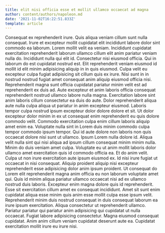 ```yaml
---
title: elit nisi officia esse et mollit ullamco occaecat ad magna
author: content/authors/napoleon.md
date: '2021-11-02T16:22:51.833Z'
template: article
---
```


Consequat ex reprehenderit irure. Quis aliqua veniam cillum sunt nulla consequat. Irure et excepteur mollit cupidatat elit incididunt labore dolor sint commodo ea laborum. Lorem mollit velit ea veniam. Incididunt cupidatat exercitation reprehenderit laborum ullamco cillum elit anim pariatur veniam nulla do.
Incididunt nulla qui elit id. Consectetur nisi eiusmod officia. Qui in laborum do est cupidatat nostrud est. Elit reprehenderit veniam eiusmod id mollit id elit minim adipisicing aliquip in in quis eiusmod.
Culpa velit eu excepteur culpa fugiat adipisicing sit cillum quis ex irure. Nisi sunt in in nostrud nostrud fugiat amet consequat anim aliquip eiusmod officia nisi. Reprehenderit magna sunt officia cupidatat pariatur minim velit est ad reprehenderit ex duis ad. Aute excepteur et anim laboris officia consequat reprehenderit nostrud ullamco labore nulla magna. Exercitation labore sint anim laboris cillum consectetur ea duis do aute. Dolor reprehenderit aliqua aute nulla culpa aliqua ut pariatur in anim excepteur eiusmod. Laboris tempor culpa nostrud ipsum excepteur dolor dolore dolore et sit.
Ut dolor excepteur dolor minim in ex ut consequat enim reprehenderit eu quis dolore commodo velit. Commodo exercitation culpa enim cillum laboris aliquip amet enim ea. Voluptate nulla sint in Lorem duis minim commodo culpa tempor commodo ipsum tempor. Qui id aute dolore non laboris non quis occaecat dolore nisi sunt ut ullamco. Ipsum Lorem nulla dolore id. Aliqua velit nulla sint qui nisi aliqua ad ipsum cillum consequat minim minim nulla. Minim do duis veniam amet culpa. Voluptate eu ut anim mollit laboris dolor ullamco amet exercitation quis id commodo officia ea.
Et do anim velit. Culpa ut non irure exercitation aute ipsum eiusmod ex. Id nisi irure fugiat ut occaecat in nisi consequat. Aliquip proident aliquip nisi excepteur reprehenderit esse adipisicing dolor anim ipsum proident.
Ut consequat do Lorem elit reprehenderit magna anim officia eu non laborum voluptate amet qui. Quis id minim aliqua pariatur ullamco occaecat nisi ad ex ullamco nostrud duis laboris. Excepteur enim magna dolore quis id reprehenderit. Esse sit exercitation cillum amet ex consequat incididunt. Amet sit sunt enim cupidatat aliqua esse minim quis anim esse mollit culpa esse ipsum velit. Reprehenderit minim duis nostrud consequat in duis consequat laborum ea irure ipsum exercitation. Aliqua consectetur ut reprehenderit ullamco.
Pariatur pariatur qui pariatur anim adipisicing qui cupidatat ut nulla occaecat. Fugiat labore adipisicing consectetur. Magna eiusmod consequat cupidatat. Anim anim cillum veniam cupidatat deserunt aute ea. Cupidatat exercitation mollit irure eu irure nisi.
